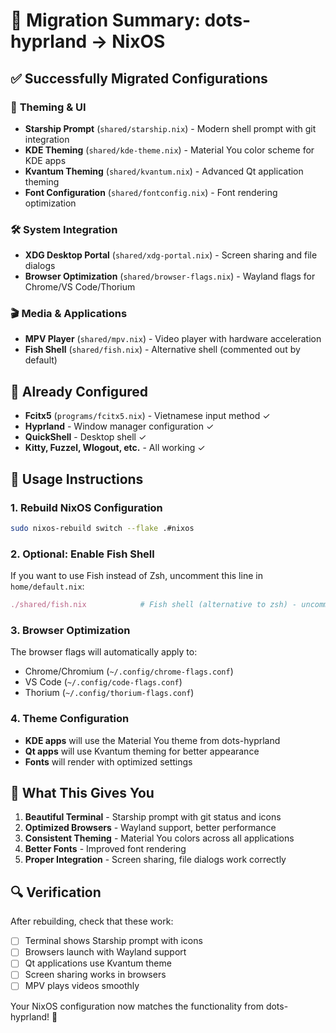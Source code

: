 # 🔄 Migration Summary: dots-hyprland → NixOS

## ✅ Successfully Migrated Configurations

### 🎨 **Theming & UI**

-   **Starship Prompt** (`shared/starship.nix`) - Modern shell prompt with git integration
-   **KDE Theming** (`shared/kde-theme.nix`) - Material You color scheme for KDE apps
-   **Kvantum Theming** (`shared/kvantum.nix`) - Advanced Qt application theming
-   **Font Configuration** (`shared/fontconfig.nix`) - Font rendering optimization

### 🛠️ **System Integration**

-   **XDG Desktop Portal** (`shared/xdg-portal.nix`) - Screen sharing and file dialogs
-   **Browser Optimization** (`shared/browser-flags.nix`) - Wayland flags for Chrome/VS Code/Thorium

### 🎬 **Media & Applications**

-   **MPV Player** (`shared/mpv.nix`) - Video player with hardware acceleration
-   **Fish Shell** (`shared/fish.nix`) - Alternative shell (commented out by default)

## 🔧 **Already Configured**

-   **Fcitx5** (`programs/fcitx5.nix`) - Vietnamese input method ✓
-   **Hyprland** - Window manager configuration ✓
-   **QuickShell** - Desktop shell ✓
-   **Kitty, Fuzzel, Wlogout, etc.** - All working ✓

## 📝 **Usage Instructions**

### 1. Rebuild NixOS Configuration

```bash
sudo nixos-rebuild switch --flake .#nixos
```

### 2. Optional: Enable Fish Shell

If you want to use Fish instead of Zsh, uncomment this line in `home/default.nix`:

```nix
./shared/fish.nix            # Fish shell (alternative to zsh) - uncomment to use
```

### 3. Browser Optimization

The browser flags will automatically apply to:

-   Chrome/Chromium (`~/.config/chrome-flags.conf`)
-   VS Code (`~/.config/code-flags.conf`)
-   Thorium (`~/.config/thorium-flags.conf`)

### 4. Theme Configuration

-   **KDE apps** will use the Material You theme from dots-hyprland
-   **Qt apps** will use Kvantum theming for better appearance
-   **Fonts** will render with optimized settings

## 🎯 **What This Gives You**

1. **Beautiful Terminal** - Starship prompt with git status and icons
2. **Optimized Browsers** - Wayland support, better performance
3. **Consistent Theming** - Material You colors across all applications
4. **Better Fonts** - Improved font rendering
5. **Proper Integration** - Screen sharing, file dialogs work correctly

## 🔍 **Verification**

After rebuilding, check that these work:

-   [ ] Terminal shows Starship prompt with icons
-   [ ] Browsers launch with Wayland support
-   [ ] Qt applications use Kvantum theme
-   [ ] Screen sharing works in browsers
-   [ ] MPV plays videos smoothly

Your NixOS configuration now matches the functionality from dots-hyprland! 🎉
